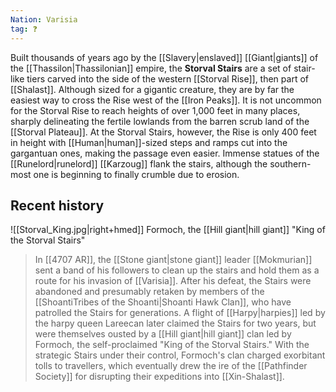 ```yaml
---
Nation: Varisia
tag: ❓
---
```

> 
Built thousands of years ago by the [[Slavery|enslaved]] [[Giant|giants]] of the [[Thassilon|Thassilonian]] empire, the **Storval Stairs** are a set of stair-like tiers carved into the side of the western [[Storval Rise]], then part of [[Shalast]]. Although sized for a gigantic creature, they are by far the easiest way to cross the Rise west of the [[Iron Peaks]]. It is not uncommon for the Storval Rise to reach heights of over 1,000 feet in many places, sharply delineating the fertile lowlands from the barren scrub land of the [[Storval Plateau]]. At the Storval Stairs, however, the Rise is only 400 feet in height with [[Human|human]]-sized steps and ramps cut into the gargantuan ones, making the passage even easier. Immense statues of the [[Runelord|runelord]] [[Karzoug]] flank the stairs, although the southern-most one is beginning to finally crumble due to erosion.


## Recent history

![[Storval_King.jpg|right+hmed]] 
 Formoch, the [[Hill giant|hill giant]] "King of the Storval Stairs"
> In [[4707 AR]], the [[Stone giant|stone giant]] leader [[Mokmurian]] sent a band of his followers to clean up the stairs and hold them as a route for his invasion of [[Varisia]]. After his defeat, the Stairs were abandoned and presumably retaken by members of the [[ShoantiTribes of the Shoanti|Shoanti Hawk Clan]], who have patrolled the Stairs for generations.
> A flight of [[Harpy|harpies]] led by the harpy queen Lareecan later claimed the Stairs for two years, but were themselves ousted by a [[Hill giant|hill giant]] clan led by Formoch, the self-proclaimed "King of the Storval Stairs." With the strategic Stairs under their control, Formoch's clan charged exorbitant tolls to travellers, which eventually drew the ire of the [[Pathfinder Society]] for disrupting their expeditions into [[Xin-Shalast]].









